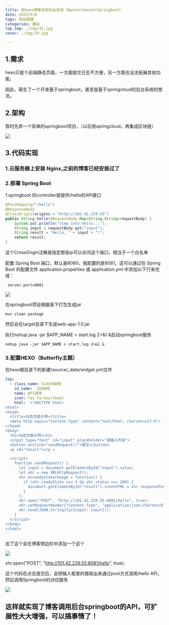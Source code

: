 ```yaml
---
title: 给hexo博客添加后台系统（Nginx+tomcat+Springboot）
date: 2023/5/8
tags: 网站搭建
categories: 建站
top_img: ./img/41.jpg
cover: ./img/29.jpg

---
```




## 1.需求

hexo只是个前端静态页面，一方面提交日志不方便，另一方面也没法拓展其他功能，

因此，萌生了一个开发基于springboot，甚至是基于springcloud的后台系统的想法。

## 2.架构

暂时先弄一个简单的springboot项目，（以后用springcloud，再集成区块链）

![](./img/49.png)

## 3.代码实现



### 	1.云服务器上安装 Nginx,之前的博客已经安装过了



### 	2.部署 Spring Boot

1.springboot 的controller层提供/hello的API接口

```java
@PostMapping("/hello")
@ResponseBody
@CrossOrigin(origins = "http://101.42.229.55")
public String hello(@RequestBody Map<String,String>requestBody) {
    System.out.println("step into hello...");
    String input = requestBody.get("input");
    String result = "Hello, " + input + "!";
    return result;
}
```

这个CrossOrigin注解是指定那些ip可以访问这个端口，相当于一个白名单



配置 Spring Boot 端口，默认是8080，我配置的是8081。这可以通过在 Spring Boot 的配置文件 application.properties 或 application.yml 中添加以下行来完成：

```
 server.port=8081
```

![](./img/40.png)

在springboot项目根据录下打包生成jar

```
mvn clean package
```

然后会在target目录下生成web-app-1.0.jar

执行nohup java -jar $APP_NAME > start.log 2>&1 &启动springboot服务

```
nohup java -jar $APP_NAME > start.log 2>&1 &
```





### 	3.配置HEXO（Butterfly主题）

在hexo根目录下的新建/source/_date/widget.yml文件



```yml
top:
  - class_name: CLASSNAME
    id_name:  IDNAME
    name: API调用
    icon: fas fa-heartbeat
    html: '<!DOCTYPE html>
<html>
<head>
  <title>动态页面示例</title>
  <meta http-equiv="Content-Type" content="text/html; charset=utf-8">
</head>
<body>
  <h1>动态页面示例</h1>
  <input type="text" id="input" placeholder="请输入内容">
  <button onclick="sendRequest()">提交</button>
  <p id="result"></p >

  <script>
    function sendRequest() {
      let input = document.getElementById("input").value;
      let xhr = new XMLHttpRequest();
      xhr.onreadystatechange = function() {
        if (xhr.readyState === 4 && xhr.status === 200) {
          document.getElementById("result").innerHTML = xhr.responseText;
        }
      };
      xhr.open("POST", "http://101.42.229.55:8081/hello", true);
      xhr.setRequestHeader("Content-Type", "application/json;charset=UTF-8");
      xhr.send(JSON.stringify({input: input}));
    }
  </script>
</body>
</html>
'
```

加了这个会在博客侧边栏中添加一个这个

![](./img/47.png)

xhr.open("POST", "http://101.42.229.55:8081/hello", true);

这个代码在点击提交后，会把输入框里的值取出来通过post方式调用/hello API，然后调用Springboot的对应服务

![](./img/48.png)

## 这样就实现了博客调用后台springboot的API，可扩展性大大增强，可以搞事情了！